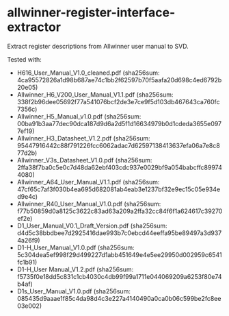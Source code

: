 # allwinner-register-interface-extractor

Extract register descriptions from Allwinner user manual to SVD.

Tested with:
* H616_User_Manual_V1.0_cleaned.pdf (sha256sum: 4ca95572826a1d98b687ae74c1bb2f62597b70f5aafa20d698c4ed6792b20e05)
* Allwinner_H6_V200_User_Manual_V1.1.pdf (sha256sum: 338f2b96dee05692f77a541076bcf2de3e7ce9f5d103db467643ca760fc7356c)
* Allwinner_H5_Manual_v1.0.pdf (sha256sum: 00ba91b3aa77dec90dca187d9d6a2d5f1d16634979b0d1cdeda3655e0977ef19)
* Allwinner_H3_Datasheet_V1.2.pdf (sha256sum: 95447916442c88f791226fcc6062adac7d62597138413637efa06a7e8c877d2b)
* Allwinner_V3s_Datasheet_V1.0.pdf (sha256sum: 2ffa38f7ba0c5e0c7d48da62ebf403cdc937e0029bf9a054babcffc899744080)
* Allwinner_A64_User_Manual_V1.1.pdf (sha256sum: 47cf65c7af3f030b4ea695d682081ab4eab3e1237bf32e9ec15c05e934ed9e4c)
* Allwinner_R40_User_Manual_V1.0.pdf (sha256sum: f77b50859d0a8125c3622c83ad63a209a2ffa32cc84f6f1a624617c39270ef2e)
* D1_User_Manual_V0.1_Draft_Version.pdf (sha256sum: d4d5c38bbdbee7d2925416dae993b7c0ebcd44eeffa95be89497a3d9374a26f9)
* D1-H_User_Manual_V1.0.pdf (sha256sum: 5c304dea5ef998f29d499227d1abb451649e4e5ee29950d002959c6541fc1b91)
* D1-H_User Manual_V1.2.pdf (sha256sum: f5735f0e18dd5c831c1cb4030c4db99f99a1711e044069209a6253f80e74b4af)
* D1s_User_Manual_V1.0.pdf (sha256sum: 085435d9aaae1f85c4da98d4c3e227a4140490a0ca0b06c599be2fc8ee03e002)
